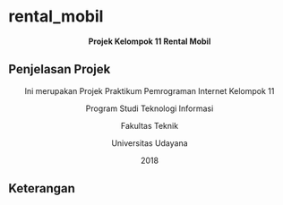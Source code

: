 # rental_mobil
<p align="center"><b>Projek Kelompok 11 Rental Mobil</b></p>

## Penjelasan Projek

<p align="center">Ini merupakan Projek Praktikum Pemrograman Internet Kelompok 11</p>
<p align="center">Program Studi Teknologi Informasi</p>
<p align="center">Fakultas Teknik</p>
<p align="center">Universitas Udayana</p>
<p align="center">2018</p>

## Keterangan
